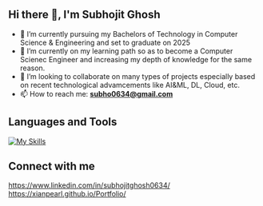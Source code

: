 ## Hi there 👋, I'm Subhojit Ghosh

- 🔭 I’m currently pursuing my Bachelors of Technology in Computer Science & Engineering and set to graduate on 2025
- 🌱 I’m currently on my learning path so as to become a Computer Scienec Engineer and increasing my depth of knowledge for the same reason.
- 👯 I’m looking to collaborate on many types of projects especially based on recent technological advamcements like AI&ML, DL, Cloud, etc.
- 📫 How to reach me: **subho0634@gmail.com**

## Languages and Tools
[![My Skills](https://skillicons.dev/icons?i=aws,vue,bash,powershell,c,css,django,docker,kubernetes,flask,git,github,gitlab,html,java,javascript,linux,mongodb,mysql,postgresql,dynamodb,oracle,figma,pycharm,py,pytorch,sklearn,tensorflow,cmake,opencv,nodejs,latex,anaconda,ubuntu,visualstudio,vscode,windows,discord,bootstrap&perline=8)](https://skillicons.dev)

## Connect with me
https://www.linkedin.com/in/subhojitghosh0634/ https://xianpearl.github.io/Portfolio/
